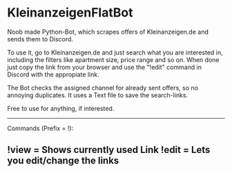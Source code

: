 # KleinanzeigenFlatBot

Noob made Python-Bot, which scrapes offers of Kleinanzeigen.de and sends them to Discord.

To use it, go to Kleinanzeigen.de and just search what you are interested in, including the filters like apartment size, price range and so on.
When done just copy the link from your browser and use the "!edit" command in Discord with the appropiate link.

The Bot checks the assigned channel for already sent offers, so no annoying duplicates.
It uses a Text file to save the search-links.

Free to use for anything, if interested.


------------------------------------------------
Commands (Prefix = !):

!view = Shows currently used Link
!edit = Lets you edit/change the links
------------------------------------------------
